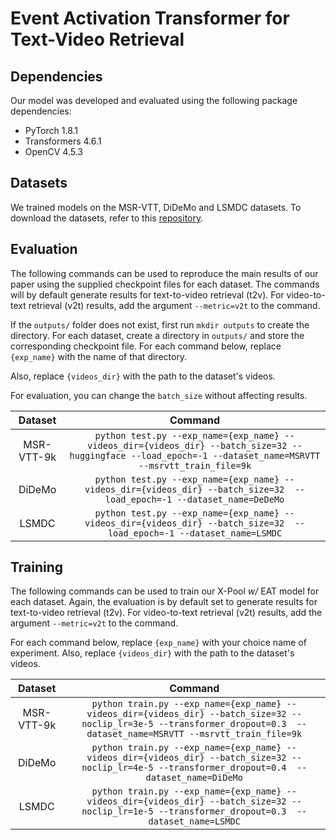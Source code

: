 # Event Activation Transformer for Text-Video Retrieval

<a name="depend"/>

## Dependencies
Our model was developed and evaluated using the following package dependencies:
- PyTorch 1.8.1
- Transformers 4.6.1
- OpenCV 4.5.3

<a name="datasets"/>

## Datasets
We trained models on the MSR-VTT, DiDeMo and LSMDC datasets. To download the datasets, refer to this [repository](https://github.com/ArrowLuo/CLIP4Clip).

<a name="eval"/>

## Evaluation
The following commands can be used to reproduce the main results of our paper using the supplied checkpoint files for each dataset. The commands will by default generate results for text-to-video retrieval (t2v). For video-to-text retrieval (v2t) results, add the argument `--metric=v2t` to the command.

If the `outputs/` folder does not exist, first run `mkdir outputs` to create the directory. For each dataset, create a directory in `outputs/` and store the corresponding checkpoint file. For each command below, replace `{exp_name}` with the name of that directory.

Also, replace `{videos_dir}` with the path to the dataset's videos.

For evaluation, you can change the `batch_size` without affecting results.

<a name="eval-commands"/>

| Dataset | Command | 
|:-----------:|:-----------:|
|MSR-VTT-9k|`python test.py --exp_name={exp_name} --videos_dir={videos_dir} --batch_size=32 --huggingface --load_epoch=-1 --dataset_name=MSRVTT --msrvtt_train_file=9k`| 
|DiDeMo|`python test.py --exp_name={exp_name} --videos_dir={videos_dir} --batch_size=32  --load_epoch=-1 --dataset_name=DeDeMo`
|LSMDC|`python test.py --exp_name={exp_name} --videos_dir={videos_dir} --batch_size=32  --load_epoch=-1 --dataset_name=LSMDC`|

<a name="train"/>

## Training
The following commands can be used to train our X-Pool *w/* EAT model for each dataset. Again, the evaluation is by default set to generate results for text-to-video retrieval (t2v). For video-to-text retrieval (v2t) results, add the argument `--metric=v2t` to the command.

For each command below, replace `{exp_name}` with your choice name of experiment. Also, replace `{videos_dir}` with the path to the dataset's videos.
  

<a name="train-commands"/>

| Dataset | Command |
|:-----------:|:-----------:|
|MSR-VTT-9k|`python train.py --exp_name={exp_name} --videos_dir={videos_dir} --batch_size=32 --noclip_lr=3e-5 --transformer_dropout=0.3  --dataset_name=MSRVTT --msrvtt_train_file=9k`|
|DiDeMo|`python train.py --exp_name={exp_name} --videos_dir={videos_dir} --batch_size=32 --noclip_lr=4e-5 --transformer_dropout=0.4  --dataset_name=DiDeMo`|
|LSMDC|`python train.py --exp_name={exp_name} --videos_dir={videos_dir} --batch_size=32 --noclip_lr=1e-5 --transformer_dropout=0.3  --dataset_name=LSMDC`|

<a name="train-commands"/>
